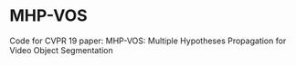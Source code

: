 # MHP-VOS
Code for CVPR 19 paper: MHP-VOS: Multiple Hypotheses Propagation for Video Object Segmentation
